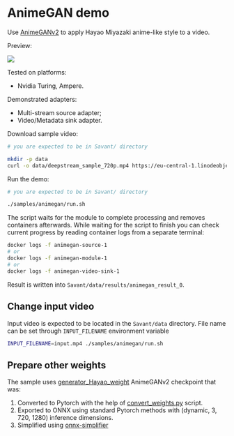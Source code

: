 # AnimeGAN demo

Use [AnimeGANv2](https://github.com/TachibanaYoshino/AnimeGANv2) to apply Hayao Miyazaki anime-like style to a video.

Preview:

![](assets/animegan-loop.webp)

Tested on platforms:

- Nvidia Turing, Ampere.

Demonstrated adapters:

- Multi-stream source adapter;
- Video/Metadata sink adapter.

Download sample video:

```bash
# you are expected to be in Savant/ directory

mkdir -p data
curl -o data/deepstream_sample_720p.mp4 https://eu-central-1.linodeobjects.com/savant-data/demo/deepstream_sample_720p.mp4
```

Run the demo:

```bash
# you are expected to be in Savant/ directory

./samples/animegan/run.sh
```

The script waits for the module to complete processing and removes containers afterwards. While waiting for the script to finish you can check current progress by reading container logs from a separate terminal:

```bash
docker logs -f animegan-source-1
# or
docker logs -f animegan-module-1
# or
docker logs -f animegan-video-sink-1
```

Result is written into `Savant/data/results/animegan_result_0`.

## Change input video

Input video is expected to be located in the `Savant/data` directory. File name can be set through `INPUT_FILENAME` environment variable

```bash
INPUT_FILENAME=input.mp4 ./samples/animegan/run.sh
```

## Prepare other weights

The sample uses [generator_Hayao_weight](https://github.com/TachibanaYoshino/AnimeGANv2/tree/master/checkpoint/generator_Hayao_weight) AnimeGANv2 checkpoint that was:

1. Converted to Pytorch with the help of [convert_weights.py](https://github.com/bryandlee/animegan2-pytorch/blob/main/convert_weights.py) script.
2. Exported to ONNX using standard Pytorch methods with (dynamic, 3, 720, 1280) inference dimensions.
3. Simplified using [onnx-simplifier](https://github.com/daquexian/onnx-simplifier)
